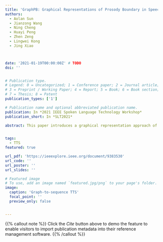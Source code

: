 ```yaml
---
title: 'GraphPB: Graphical Representations of Prosody Boundary in Speech Synthesis'
authors:
  - Aolan Sun
  - Jianzong Wang
  - Ning Cheng
  - Huayi Peng
  - Zhen Zeng
  - Lingwei Kong
  - Jing Xiao



date: '2021-01-19T00:00:00Z' # TODO
doi: ''


# Publication type.
# Legend: 0 = Uncategorized; 1 = Conference paper; 2 = Journal article;
# 3 = Preprint / Working Paper; 4 = Report; 5 = Book; 6 = Book section;
# 7 = Thesis; 8 = Patent
publication_types: ['1']

# Publication name and optional abbreviated publication name.
publication: In *2021 IEEE Spoken Language Technology Workshop*
publication_short: In *SLT2021*

abstract: This paper introduces a graphical representation approach of prosody boundary (GraphPB) in the task of Chinese speech synthesis, intending to parse the semantic and syntactic relationship of input sequences in a graphical domain for improving the prosody performance. The nodes of the graph embedding are formed by prosodic words, and the edges are formed by the other prosodic boundaries, namely prosodic phrase boundary (PPH) and intonation phrase boundary (IPH). Different Graph Neural Networks (GNN) like Gated Graph Neural Network (GGNN) and Graph Long Short-term Memory (G-LSTM) are utilised as graph encoders to exploit the graphical prosody boundary information. Graph-to-sequence model is proposed and formed by a graph encoder and an attentional decoder. Two techniques are proposed to embed sequential information into the graph-to-sequence text-to-speech model. The experimental results show that this proposed approach can encode the phonetic and prosody rhythm of an utterance. The mean opinion score (MOS) of these GNN models shows comparative results with the state-of-the-art sequence-to-sequence models with better performance in the aspect of prosody. This provides an alternative approach for prosody modelling in end-to-end speech synthesis.


tags:
  - TTS
featured: true

url_pdf: 'https://ieeexplore.ieee.org/document/9383530'
url_code: ''
url_poster: ''
url_slides: ''

# Featured image
# To use, add an image named `featured.jpg/png` to your page's folder.
image:
  caption: 'Graph-to-sequence TTS'
  focal_point: ''
  preview_only: false


---
```


{{% callout note %}}
Click the _Cite_ button above to demo the feature to enable visitors to import publication metadata into their reference management software.
{{% /callout %}}

